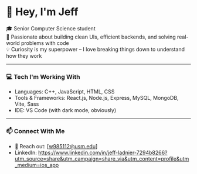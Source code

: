 # 👋 Hey, I'm Jeff

🎓 Senior Computer Science student  
🧠 Passionate about building clean UIs, efficient backends, and solving real-world problems with code  
💡 Curiosity is my superpower – I love breaking things down to understand how they work  

---

### 💻 Tech I'm Working With
- Languages: C++, JavaScript, HTML, CSS
- Tools & Frameworks: React.js, Node.js, Express, MySQL, MongoDB, Vite, Sass
- IDE: VS Code (with dark mode, obviously)

---

### 📫 Connect With Me
- 📧 Reach out: [w985112@usm.edu]
- LinkedIn: https://www.linkedin.com/in/jeff-ladnier-7294b8266?utm_source=share&utm_campaign=share_via&utm_content=profile&utm_medium=ios_app
